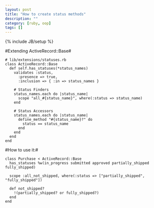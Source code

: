 ```yaml
---
layout: post
title: "How to create status methods"
description: ""
category: [ruby, oop]
tags: []
---
```

{% include JB/setup %}


#Extending ActiveRecord::Base#

    # lib/extensions/statuses.rb
    class ActiveRecord::Base
      def self.has_statuses(*status_names)
        validates :status,
          :presence => true,
          :inclusion => { :in => status_names }
          
        # Status Finders
        status_names.each do |status_name|
          scope "all_#{status_name}", where(:status => status_name)
        end

        # Status Accessors
        status_names.each do |status_name|
          define_method "#{status_name}?" do
            status == status_name
          end
        end
      end
    end

#How to use it:#

    class Purchase < ActiveRecord::Base
      has_statuses %w(in_progress submitted approved partially_shipped fully_shipped)

      scope :all_not_shipped, where(:status => ["partially_shipped", "fully_shipped"])

      def not_shipped?
        !(partially_shipped? or fully_shipped?)
      end
    end
